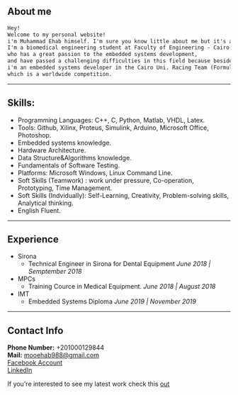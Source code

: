 ## About me
```markdown
Hey! 
Welcome to my personal website!
i'm Muhammad Ehab himself. I'm sure you know little about me but it's a good chance to know me better.  
I'm a biomedical engineering student at Faculty of Engineering - Cairo University   
who has a great passion to the embedded systems development,  
and have passed a challenging difficulties in this field because besides my studying,   
i'm an embedded systems developer in the Cairo Uni. Racing Team (Formula Student),  
which is a worldwide competition.  
```
--------------------------------------------

## Skills:
* Programming Languages: C++, C, Python, Matlab, VHDL, Latex.  
* Tools: Github, Xilinx, Proteus, Simulink, Arduino, Microsoft Office, Photoshop.  
* Embedded systems knowledge.  
* Hardware Architecture.  
* Data Structure&Algorithms knowledge.  
* Fundamentals of Software Testing.  
* Platforms: Microsoft Windows, Linux Command Line.  
* Soft Skills (Teamwork) : work under pressure, Co-operation, Prototyping, Time Management.  
* Soft Skills (Indvidually): Self-Learning, Creativity, Problem-solving skills, Analytical thinking.  
* English Fluent.

--------------------------------------------


## Experience
* Sirona  
  + Technical Engineer in Sirona for Dental Equipment		*June 2018 | Semptember 2018*
* MPCs  
  + Training Cource in Medical Equipment.		            *June 2018 | August 2018*
* IMT  
  + Embedded Systems Diploma			                        *June 2019 | November 2019*

--------------------------------------------

## Contact Info
**Phone Number:** +201000129844  
**Mail:** mooehab988@gmail.com  
[Facebook Account](https://www.facebook.com/XBoL.BoLX.88)  
[LinkedIn](https://www.linkedin.com/in/mohamed-ehab-718201187)  

If you're interested to see my latest work check this [out](https://sherifesam11.github.io/Blog/)
